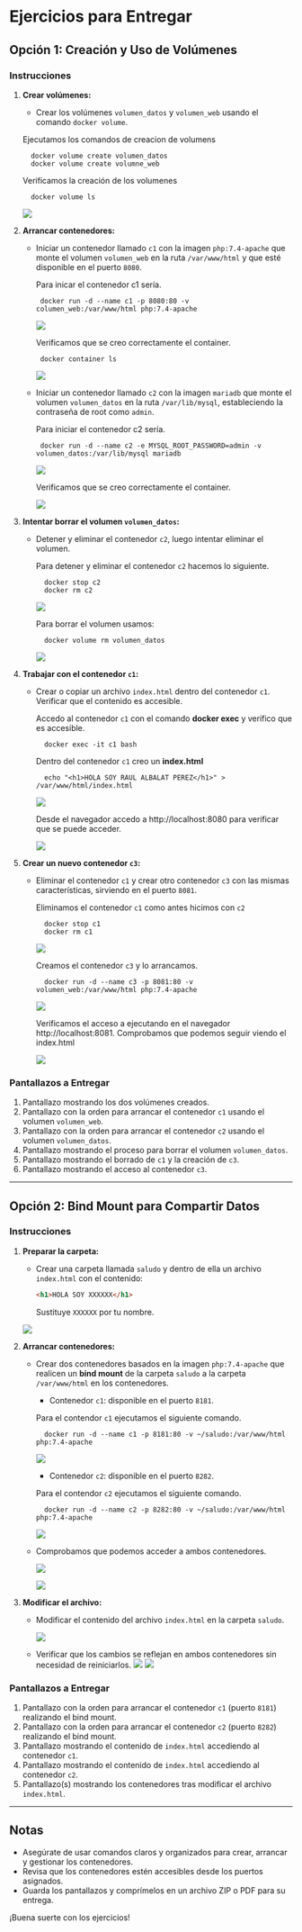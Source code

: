 # Ejercicios para Entregar

## Opción 1: Creación y Uso de Volúmenes

### **Instrucciones**
1. **Crear volúmenes:**
   - Crear los volúmenes `volumen_datos` y `volumen_web` usando el comando `docker volume`.

    Ejecutamos los comandos de creacion de volumens 
      ```
        docker volume create volumen_datos
        docker volume create volumne_web
      ```
    Verificamos la creación de los volumenes 

      ```
        docker volume ls

      ```

     ![](imagenes/imagenesACT3/imagen1.png) 



2. **Arrancar contenedores:**
   - Iniciar un contenedor llamado `c1` con la imagen `php:7.4-apache` que monte el volumen `volumen_web` en la ruta `/var/www/html` y que esté disponible en el puerto `8080`.

     Para inicar el contenedor c1 sería.
      ```
       docker run -d --name c1 -p 8080:80 -v columen_web:/var/www/html php:7.4-apache
      ```
     ![](imagenes/imagenesACT3/imagen2.png) 

     Verificamos que se creo correctamente el container.
      ```
       docker container ls
      ```
     ![](imagenes/imagenesACT3/imagen3.png)



   - Iniciar un contenedor llamado `c2` con la imagen `mariadb` que monte el volumen `volumen_datos` en la ruta `/var/lib/mysql`, estableciendo la contraseña de root como `admin`.

     Para iniciar el contenedor c2 sería.
      ```
       docker run -d --name c2 -e MYSQL_ROOT_PASSWORD=admin -v volumen_datos:/var/lib/mysql mariadb
      ```
     ![](imagenes/imagenesACT3/imagen4.png)

     Verificamos que se creo correctamente el container.

     ![](imagenes/imagenesACT3/imagen5.png)





3. **Intentar borrar el volumen `volumen_datos`:**
   - Detener y eliminar el contenedor `c2`, luego intentar eliminar el volumen.

     Para detener y eliminar el contenedor `c2` hacemos lo siguiente.
       ```
         docker stop c2
         docker rm c2
       ```
     ![](imagenes/imagenesACT3/imagen6.png)  

     Para borrar el volumen usamos:
       
       ```
         docker volume rm volumen_datos
       ``` 
     ![](imagenes/imagenesACT3/imagen7.png)


4. **Trabajar con el contenedor `c1`:**
   - Crear o copiar un archivo `index.html` dentro del contenedor `c1`. Verificar que el contenido es accesible.
     
      Accedo al contenedor `c1` con el comando **docker exec** y verifico que es accesible.

       ```
         docker exec -it c1 bash
       ``` 

      Dentro del contenedor `c1` creo un **index.html**
       ```
         echo "<h1>HOLA SOY RAUL ALBALAT PEREZ</h1>" > /var/www/html/index.html
       ``` 

        ![](imagenes/imagenesACT3/imagen8.png)

      Desde el navegador accedo a http://localhost:8080 para verificar que se puede acceder.

        ![](imagenes/imagenesACT3/imagen9.png)


        
5. **Crear un nuevo contenedor `c3`:**
   - Eliminar el contenedor `c1` y crear otro contenedor `c3` con las mismas características, sirviendo en el puerto `8081`.
    
     Eliminamos el contenedor  `c1` como antes hicimos con `c2` 

       ```
         docker stop c1
         docker rm c1
       ```
      ![](imagenes/imagenesACT3/imagen10.png)

     Creamos el contenedor `c3` y lo arrancamos.

       ```
         docker run -d --name c3 -p 8081:80 -v volumen_web:/var/www/html php:7.4-apache
       ```
       ![](imagenes/imagenesACT3/imagen11.png)


     Verificamos el acceso a ejecutando en el navegador http://localhost:8081. Comprobamos que podemos seguir viendo el index.html
         
       ![](imagenes/imagenesACT3/imagen12.png)   

### **Pantallazos a Entregar**
1. Pantallazo mostrando los dos volúmenes creados.
2. Pantallazo con la orden para arrancar el contenedor `c1` usando el volumen `volumen_web`.
3. Pantallazo con la orden para arrancar el contenedor `c2` usando el volumen `volumen_datos`.
4. Pantallazo mostrando el proceso para borrar el volumen `volumen_datos`.
5. Pantallazo mostrando el borrado de `c1` y la creación de `c3`.
6. Pantallazo mostrando el acceso al contenedor `c3`.

---

## Opción 2: Bind Mount para Compartir Datos

### **Instrucciones**
1. **Preparar la carpeta:**
   - Crear una carpeta llamada `saludo` y dentro de ella un archivo `index.html` con el contenido:
     ```html
     <h1>HOLA SOY XXXXXX</h1>
     ```
     Sustituye `XXXXXX` por tu nombre.

    ![](imagenes/imagenesACT3/imagen13.png)

2. **Arrancar contenedores:**
   - Crear dos contenedores basados en la imagen `php:7.4-apache` que realicen un **bind mount** de la carpeta `saludo` a la carpeta `/var/www/html` en los contenedores.
     - Contenedor `c1`: disponible en el puerto `8181`.

      Para el contendor `c1` ejecutamos el siguiente comando.
        ```
          docker run -d --name c1 -p 8181:80 -v ~/saludo:/var/www/html php:7.4-apache
        ```

       ![](imagenes/imagenesACT3/imagen14.png)    

     - Contenedor `c2`: disponible en el puerto `8282`.

      Para el contendor `c2` ejecutamos el siguiente comando.

        ```
          docker run -d --name c2 -p 8282:80 -v ~/saludo:/var/www/html php:7.4-apache
        ```
       ![](imagenes/imagenesACT3/imagen15.png) 

    - Comprobamos que podemos acceder a ambos contenedores.

       ![](imagenes/imagenesACT3/imagen16.png) 

       ![](imagenes/imagenesACT3/imagen17.png) 
      

3. **Modificar el archivo:**
   - Modificar el contenido del archivo `index.html` en la carpeta `saludo`.
     
     ![](imagenes/imagenesACT3/imagen20.png) 

   - Verificar que los cambios se reflejan en ambos contenedores sin necesidad de reiniciarlos.
    ![](imagenes/imagenesACT3/imagen18.png) 
    ![](imagenes/imagenesACT3/imagen19.png) 


### **Pantallazos a Entregar**
1. Pantallazo con la orden para arrancar el contenedor `c1` (puerto `8181`) realizando el bind mount.
2. Pantallazo con la orden para arrancar el contenedor `c2` (puerto `8282`) realizando el bind mount.
3. Pantallazo mostrando el contenido de `index.html` accediendo al contenedor `c1`.
4. Pantallazo mostrando el contenido de `index.html` accediendo al contenedor `c2`.
5. Pantallazo(s) mostrando los contenedores tras modificar el archivo `index.html`.

---

## Notas

- Asegúrate de usar comandos claros y organizados para crear, arrancar y gestionar los contenedores.
- Revisa que los contenedores estén accesibles desde los puertos asignados.
- Guarda los pantallazos y comprímelos en un archivo ZIP o PDF para su entrega.

¡Buena suerte con los ejercicios!
